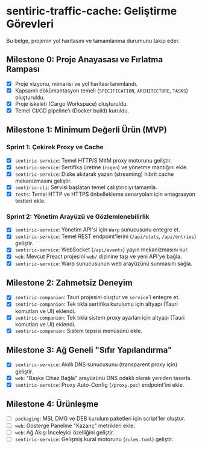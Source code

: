 # sentiric-traffic-cache: Geliştirme Görevleri

Bu belge, projenin yol haritasını ve tamamlanma durumunu takip eder.

## Milestone 0: Proje Anayasası ve Fırlatma Rampası
- [x] Proje vizyonu, mimarisi ve yol haritası tanımlandı.
- [x] Kapsamlı dökümantasyon temeli (`SPECIFICATION`, `ARCHITECTURE`, `TASKS`) oluşturuldu.
- [x] Proje iskeleti (Cargo Workspace) oluşturuldu.
- [x] Temel CI/CD pipeline'ı (Docker build) kuruldu.

## Milestone 1: Minimum Değerli Ürün (MVP)
### Sprint 1: Çekirek Proxy ve Cache
- [x] `sentiric-service`: Temel HTTP/S MitM proxy motorunu geliştir.
- [x] `sentiric-service`: Sertifika üretme (`rcgen`) ve yönetme mantığını ekle.
- [x] `sentiric-service`: Diske akıtarak yazan (streaming) hibrit cache mekanizmasını geliştir.
- [x] `sentiric-cli`: Servisi başlatan temel çalıştırıcıyı tamamla.
- [x] `tests`: Temel HTTP ve HTTPS önbellekleme senaryoları için entegrasyon testleri ekle.

### Sprint 2: Yönetim Arayüzü ve Gözlemlenebilirlik
- [x] `sentiric-service`: Yönetim API'si için `Warp` sunucusunu entegre et.
- [x] `sentiric-service`: Temel REST endpoint'lerini (`/api/stats`, `/api/entries`) geliştir.
- [x] `sentiric-service`: WebSocket (`/api/events`) yayın mekanizmasını kur.
- [x] `web`: Mevcut Preact projesini `web/` dizinine taşı ve yeni API'ye bağla.
- [x] `sentiric-service`: Warp sunucusunun web arayüzünü sunmasını sağla.

## Milestone 2: Zahmetsiz Deneyim
- [x] `sentiric-companion`: Tauri projesini oluştur ve `service`'i entegre et.
- [x] `sentiric-companion`: Tek tıkla sertifika kurulumu için altyapı (Tauri komutları ve UI) eklendi.
- [x] `sentiric-companion`: Tek tıkla sistem proxy ayarları için altyapı (Tauri komutları ve UI) eklendi.
- [x] `sentiric-companion`: Sistem tepsisi menüsünü ekle.

## Milestone 3: Ağ Geneli "Sıfır Yapılandırma"
- [x] `sentiric-service`: Akıllı DNS sunucusunu (transparent proxy için) geliştir.
- [x] `web`: "Başka Cihaz Bağla" arayüzünü DNS odaklı olarak yeniden tasarla.
- [x] `sentiric-service`: Proxy Auto-Config (`/proxy.pac`) endpoint'ini ekle.

## Milestone 4: Ürünleşme
- [ ] `packaging`: MSI, DMG ve DEB kurulum paketleri için script'ler oluştur.
- [ ] `web`: Gösterge Paneline "Kazanç" metrikleri ekle.
- [ ] `web`: Ağ Akışı İnceleyici özelliğini geliştir.
- [ ] `sentiric-service`: Gelişmiş kural motorunu (`rules.toml`) geliştir.